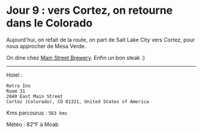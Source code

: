 # Jour 9 : vers Cortez, on retourne dans le Colorado
Aujourd'hui, on refait de la route, on part de Salt Lake City vers Cortez, pour nous approcher de Mesa Verde.

On dine chez [Main Street Brewery](http://www.mainstreetbrewerycortez.com/). Enfin un bon steak :)

--------------------------------------------------------------------------------

Hotel :

```
Retro Inn
Room 31
2040 East Main Street
Cortez (Colorado), CO 81321, United States of America
```

Kms parcourus : `563 kms`

Météo : 82°F à Moab
